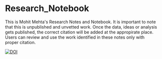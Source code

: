 # Research_Notebook
This is Mohit Mehta's Research Notes and Notebook. 
It is important to note that this is unpublished and unvetted work. 
Once the data, ideas or analysis gets published, the correct citation will be added at the appropirate place. 
Users can review and use the work identified in these notes only with proper citation.

<a href="https://zenodo.org/badge/latestdoi/201965865"><img src="https://zenodo.org/badge/201965865.svg" alt="DOI"></a>
